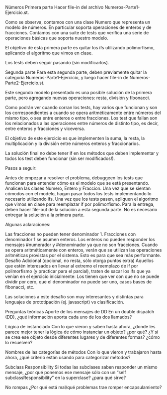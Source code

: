 Números
Primera parte
Hacer file-in del archivo Numeros-Parte1-Ejercicio.st.

Como se observa, contamos con una clase Numero que representa un modelo de números. En particular soporta operaciones de enteros y de fracciones. Contamos con una suite de tests que verifica una serie de operaciones básicas que soporta nuestro modelo.

El objetivo de esta primera parte es quitar los ifs utilizando polimorfismo, aplicando el algoritmo que vimos en clase.

Los tests deben seguir pasando (sin modificarlos).

Segunda parte
Para esta segunda parte, deben previamente quitar la categoría Numeros-Parte1-Ejercicio, y luego hacer file-in de Numeros-Parte2-Ejercicio.st.

Este segundo modelo presentado es una posible solución de la primera parte, pero agregando nuevas operaciones: resta, división y fibonacci.

Como podrán ver cuando corran los tests, hay varios que funcionan y son los correspondientes a cuando se opera aritméticamente entre números del mismo tipo, o sea entre enteros o entre fracciones. Los test que fallan son los relacionados a las operaciones entre números de distinto tipo, es decir, entre enteros y fracciones y viceversa.

El objetivo de este ejercicio es que implementen la suma, la resta, la multiplicación y la división entre números enteros y fraccionarios.

La solución final no debe tener if en los métodos que deben implementar y todos los test deben funcionar (sin ser modificados!).

Pasos a seguir:

Antes de empezar a resolver el problema, debuggeen los tests que funcionan para entender cómo es el modelo que se está presentando. Analicen las clases Numero, Entero y Fraccion.
Una vez que se sientan cómodos con el modelo, hagan pasar todos los tests implementando lo necesario utilizando ifs.
Una vez que los tests pasen, apliquen el algoritmo que vimos en clase para reemplazar if por polimorfismo.
Para la entrega, deben hacer file-out de la solución a esta segunda parte. No es necesario entregar la solución a la primera parte.

Algunas aclaraciones:

Las fracciones no pueden tener denominador 1. Fracciones con denominador 1 se asumen enteros.
Los enteros no pueden responder los mensajes #numerador y #denominador ya que no son fracciones.
Cuando se opera aritméticamente con enteros, verán que se utilizan las operaciones aritméticas provistas por el sistema. Esto es para que sea más performante.
Desafío Adicional (opcional, no resta, sólo otorga puntos extra)
Aquellos que estén interesados en llevar al extremo el reemplazo de if por polimorfismo (y practicar para el parcial), traten de sacar los ifs que ya venían en el ejercicio inicialmente: Los tienen que ver con que no se puede dividir por cero, que el denominador no puede ser uno, casos bases de fibonacci, etc.

Las soluciones a este desafío son muy interesantes y distintas para lenguajes de prototipación (ej. javascript) vs clasificación.

Preguntas teóricas
Aporte de los mensajes de DD
En un double dispatch (DD), ¿qué información aporta cada uno de los dos llamados?

Lógica de instanciado
Con lo que vieron y saben hasta ahora, ¿donde les parece mejor tener la lógica de cómo instanciar un objeto? ¿por qué? ¿Y si se crea ese objeto desde diferentes lugares y de diferentes formas? ¿cómo lo resuelven?

Nombres de las categorías de métodos
Con lo que vieron y trabajaron hasta ahora, ¿qué criterio están usando para categorizar métodos?

Subclass Responsibility
Si todas las subclases saben responder un mismo mensaje, ¿por qué ponemos ese mensaje sólo con un “self subclassResponsibility” en la superclase? ¿para qué sirve?

No rompas
¿Por qué está mal/qué problemas trae romper encapsulamiento?